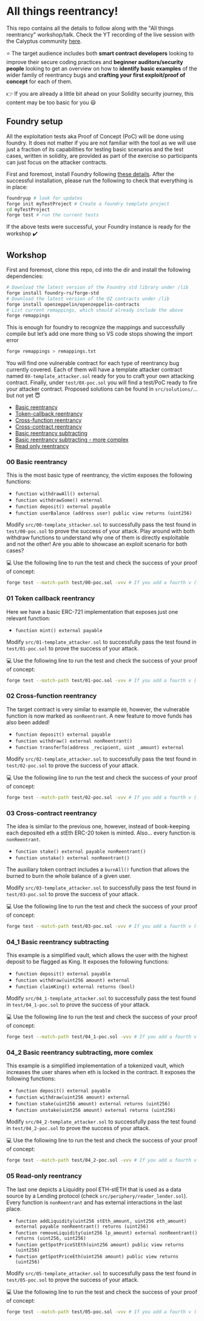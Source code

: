 # All things reentrancy!

This repo contains all the details to follow along with the "All things reentrancy" workshop/talk. Check the YT recording of the live session with the Calyptus community [here](https://www.youtube.com/watch?v=vR98s7W-aX4).


:star: The target audience includes both **smart contract developers** looking to improve their secure coding practices and **beginner auditors/security people** looking to get an overview on how to **identify basic examples** of the wider family of reentrancy bugs and **crafting your first exploit/proof of concept** for each of them.


:point_right: If you are already a little bit ahead on your Solidity security journey, this content may be too basic for you :smiley:


## Foundry setup

All the exploitation tests aka Proof of Concept (PoC) will be done using foundry. It does not matter if you are not familiar with the tool as we will use just a fraction of its capabilities for testing basic scenarios and the test cases, written in solidity,  are provided as part of the exercise so participants can just focus on the attacker contracts.


First and foremost, install Foundry following [these details](https://book.getfoundry.sh/getting-started/installation). After the successful installation, please run the following to check that everything is in place:
```sh
foundryup # look for updates
forge init myTestProject # Create a foundry template project
cd myTestProject 
forge test # run the current tests
```

If the above tests were successful, your Foundry instance is ready for the workshop :heavy_check_mark:


## Workshop

First and foremost, clone this repo, cd into the dir and install the following dependencies:
```sh
# Download the latest version of the Foundry std library under /lib
forge install foundry-rs/forge-std
# Download the latest version of the OZ contracts under /lib
forge install openzeppelin/openzeppelin-contracts
# List current remappings, which should already include the above
forge remappings 
```

This is enough for foundry to recognize the mappings and successfully compile but let’s add one more thing so VS code stops showing the import error
```sh
forge remappings > remappings.txt
```

You will find one vulnerable contract for each type of reentrancy bug currently covered. Each of them will have a template attacker contract named `0X-template_attacker.sol` ready for you to craft your own attacking contract. Finally, under `test/0X-poc.sol` you will find a test/PoC ready to fire your attacker contract. Proposed solutions can be found in `src/solutions/`... but not yet :innocent:

- [Basic reentrancy](/src/00-basic.sol/)
- [Token-callback reentrancy](/src/01-tokenCallback.sol/)
- [Cross-function reentrancy](/src/02-xFunction.sol/)
- [Cross-contract reentrancy](/src/03-xContract.sol/)
- [Basic reentrancy subtracting](/src/04-1_subtraction.sol/)
- [Basic reentrancy subtracting - more complex](/src/04-2_subtraction.sol/)
- [Read only reentrancy](/src/05-readOnly.sol/)


### 00 Basic reentrancy

This is the most basic type of reentrancy, the victim exposes the following functions:
- `function withdrawAll() external`
- `function withdrawSome() external`
- `function deposit() external payable`
- `function userBalance (address user) public view returns (uint256)`

Modify `src/00-template_sttacker.sol` to successfully pass the test found in `test/00-poc.sol` to prove the success of your attack. Play around with both withdraw functions to understand why one of them is directly exploitable and not the other! Are you able to showcase an exploit scenario for both cases?

:computer: Use the following line to run the test and check the success of your proof of concept:
```sh
forge test --match-path test/00-poc.sol -vvv # If you add a fourth v (-vvvv) you will see the traces for successful tests too, very interesting!
```


### 01 Token callback reentrancy

Here we have a basic ERC-721 implementation that exposes just one relevant function:
- `function mint() external payable`

Modify `src/01-template_attacker.sol` to successfully pass the test found in `test/01-poc.sol` to prove the success of your attack. 

:computer: Use the following line to run the test and check the success of your proof of concept:
```sh
forge test --match-path test/01-poc.sol -vvv # If you add a fourth v (-vvvv) you will see the traces for successful tests too, very interesting!
```


### 02 Cross-function reentrancy

The target contract is very similar to example `00`, however, the vulnerable function is now marked as `nonReentrant`. A new feature to move funds has also been added!
- `function deposit() external payable`
- `function withdraw() external nonReentrant()`
- `function transferTo(address _recipient, uint _amount) external`

Modify `src/02-template_attacker.sol` to successfully pass the test found in `test/02-poc.sol` to prove the success of your attack. 

:computer: Use the following line to run the test and check the success of your proof of concept:
```sh
forge test --match-path test/02-poc.sol -vvv # If you add a fourth v (-vvvv) you will see the traces for successful tests too, very interesting!
```


### 03 Cross-contract reentrancy

The idea is similar to the previous one, however, instead of book-keeping each deposited eth a stEth ERC-20 token is minted. Also... every function is `nonReentrant`.
- `function stake() external payable nonReentrant()`
- `function unstake() external nonReentrant()`


The auxiliary token contract includes a `burnAll()` function that allows the burned to burn the whole balance of a given user.


Modify `src/03-template_attacker.sol` to successfully pass the test found in `test/03-poc.sol` to prove the success of your attack. 

:computer: Use the following line to run the test and check the success of your proof of concept:
```sh
forge test --match-path test/03-poc.sol -vvv # If you add a fourth v (-vvvv) you will see the traces for successful tests too, very interesting!
```


### 04_1 Basic reentrancy subtracting

This example is a simplified vault, which allows the user with the highest deposit to be flagged as King. It exposes the following functions:
- `function deposit() external payable`
- `function withdraw(uint256 amount) external`
- `function claimKing() external returns (bool)`

Modify `src/04_1-template_attacker.sol` to successfully pass the test found in `test/04_1-poc.sol` to prove the success of your attack. 

:computer: Use the following line to run the test and check the success of your proof of concept:
```sh
forge test --match-path test/04_1-poc.sol -vvv # If you add a fourth v (-vvvv) you will see the traces for successful tests too, very interesting!
```


### 04_2 Basic reentrancy subtracting, more comlex

This example is a simplified implementation of a tokenized vault, which increases the user shares when eth is locked in the contract. It exposes the following functions:
- `function deposit() external payable`
- `function withdraw(uint256 amount) external`
- `function stake(uint256 amount) external returns (uint256)`
- `function unstake(uint256 amount) external returns (uint256)`

Modify `src/04_2-template_attacker.sol` to successfully pass the test found in `test/04_2-poc.sol` to prove the success of your attack. 

:computer: Use the following line to run the test and check the success of your proof of concept:
```sh
forge test --match-path test/04_2-poc.sol -vvv # If you add a fourth v (-vvvv) you will see the traces for successful tests too, very interesting!
```


### 05 Read-only reentrancy

The last one depicts a Liquidity pool ETH-stETH that is used as a data source by a Lending protocol (check `src/periphery/reader_lender.sol`). Every function is `nonReentrant` and has external interactions in the last place.
- `function addLiquidity(uint256 stEth_amount, uint256 eth_amount) external payable nonReentrant() returns (uint256)`
- `function removeLiquidity(uint256 lp_amount) external nonReentrant() returns (uint256, uint256)`
- `function getSpotPriceStEth(uint256 amount) public view returns (uint256)`
- `function getSpotPriceEth(uint256 amount) public view returns (uint256)`

Modify `src/05-template_attacker.sol` to successfully pass the test found in `test/05-poc.sol` to prove the success of your attack. 

:computer: Use the following line to run the test and check the success of your proof of concept:
```sh
forge test --match-path test/05-poc.sol -vvv # If you add a fourth v (-vvvv) you will see the traces for successful tests too, very interesting!
```
